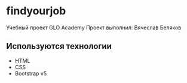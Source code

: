 # findyourjob
Учебный проект GLO Academy
Проект выполнил: Вячеслав Беляков

## Используются технологии
- HTML
- CSS
- Bootstrap v5
